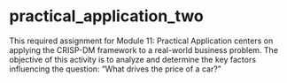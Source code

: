 # practical_application_two
This required assignment for Module 11: Practical Application centers on applying the CRISP-DM framework to a real-world business problem. The objective of this activity is to analyze and determine the key factors influencing the question: “What drives the price of a car?”
